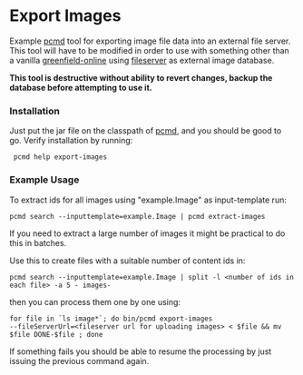 Export Images
==============

[fileserver]: https://github.com/polopolyps/fileserver "Fileserver"
[greenfield-online]: https://github.com/atex-polopoly/greenfield-online "Greenfield online"
[pcmd]: https://github.com/polopolyps/pcmd "pcmd"

Example [pcmd][] tool for exporting image file data into an external file
server. This tool will have to be modified in order to use with
something other than a vanilla [greenfield-online][] using
[fileserver][] as external image database.

**This tool is destructive without ability to revert changes, backup
  the database before attempting to use it.**

### Installation

Just put the jar file on the classpath of [pcmd][], and you should be
good to go. Verify installation by running:

     pcmd help export-images

### Example Usage

To extract ids for all images using "example.Image" as input-template run:

    pcmd search --inputtemplate=example.Image | pcmd extract-images

If you need to extract a large number of images it might be practical to
do this in batches.

Use this to create files with a suitable number of content ids in:

    pcmd search --inputtemplate=example.Image | split -l <number of ids in each file> -a 5 - images-

then you can process them one by one using:

    for file in `ls image*`; do bin/pcmd export-images
    --fileServerUrl=<fileserver url for uploading images> < $file && mv $file DONE-$file ; done

If something fails you should be able to resume the processing by just
issuing the previous command again.
